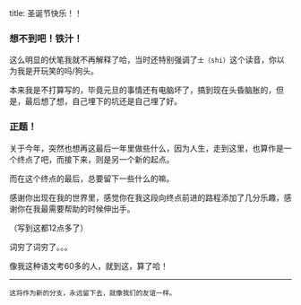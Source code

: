title: 圣诞节快乐！！

### 想不到吧！铁汁！
这么明显的伏笔我就不再解释了哈，当时还特别强调了`士（shi）`这个读音，你以为我是开玩笑的吗/狗头。

本来我是不打算写的，毕竟元旦的事情还有电脑坏了，搞到现在头昏脑胀的，但是，最后想了想，自己埋下的坑还是自己埋了好。

### 正题！
关于今年，突然也想再这最后一年里做些什么，因为人生，走到这里，也算作是一个终点了吧，而接下来，则是另一个新的起点。

而在这个终点的最后，总要留下一些什么的嘛。

感谢你出现在我的世界里，感觉你在我这段向终点前进的路程添加了几分乐趣，感谢你在我最需要帮助的时候伸出手。

（写到这都12点多了）

词穷了词穷了。。。

像我这种语文考60多的人，就到这，算了哈！

***

`这将作为新的分支，永远留下去，就像我们的友谊一样。`
